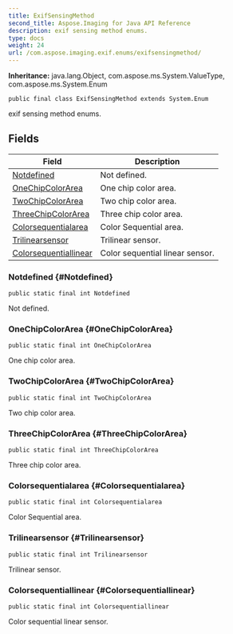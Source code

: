 ```yaml
---
title: ExifSensingMethod
second_title: Aspose.Imaging for Java API Reference
description: exif sensing method enums.
type: docs
weight: 24
url: /com.aspose.imaging.exif.enums/exifsensingmethod/
---
```

**Inheritance:**
java.lang.Object, com.aspose.ms.System.ValueType, com.aspose.ms.System.Enum
```
public final class ExifSensingMethod extends System.Enum
```

exif sensing method enums.
## Fields

| Field | Description |
| --- | --- |
| [Notdefined](#Notdefined) | Not defined. |
| [OneChipColorArea](#OneChipColorArea) | One chip color area. |
| [TwoChipColorArea](#TwoChipColorArea) | Two chip color area. |
| [ThreeChipColorArea](#ThreeChipColorArea) | Three chip color area. |
| [Colorsequentialarea](#Colorsequentialarea) | Color Sequential area. |
| [Trilinearsensor](#Trilinearsensor) | Trilinear sensor. |
| [Colorsequentiallinear](#Colorsequentiallinear) | Color sequential linear sensor. |
### Notdefined {#Notdefined}
```
public static final int Notdefined
```


Not defined.

### OneChipColorArea {#OneChipColorArea}
```
public static final int OneChipColorArea
```


One chip color area.

### TwoChipColorArea {#TwoChipColorArea}
```
public static final int TwoChipColorArea
```


Two chip color area.

### ThreeChipColorArea {#ThreeChipColorArea}
```
public static final int ThreeChipColorArea
```


Three chip color area.

### Colorsequentialarea {#Colorsequentialarea}
```
public static final int Colorsequentialarea
```


Color Sequential area.

### Trilinearsensor {#Trilinearsensor}
```
public static final int Trilinearsensor
```


Trilinear sensor.

### Colorsequentiallinear {#Colorsequentiallinear}
```
public static final int Colorsequentiallinear
```


Color sequential linear sensor.

